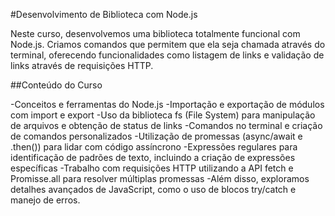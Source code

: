 #Desenvolvimento de Biblioteca com Node.js

<p>
Neste curso, desenvolvemos uma biblioteca totalmente funcional com Node.js. Criamos comandos que permitem que ela seja chamada através do terminal, oferecendo funcionalidades como listagem de links e validação de links através de requisições HTTP.
<p>

##Conteúdo do Curso

-Conceitos e ferramentas do Node.js
-Importação e exportação de módulos com import e export
-Uso da biblioteca fs (File System) para manipulação de arquivos e obtenção de status de links
-Comandos no terminal e criação de comandos personalizados
-Utilização de promessas (async/await e .then()) para lidar com código assíncrono
-Expressões regulares para identificação de padrões de texto, incluindo a criação de expressões específicas
-Trabalho com requisições HTTP utilizando a API fetch e Promisse.all para resolver múltiplas promessas
-Além disso, exploramos detalhes avançados de JavaScript, como o uso de blocos try/catch e manejo de erros.